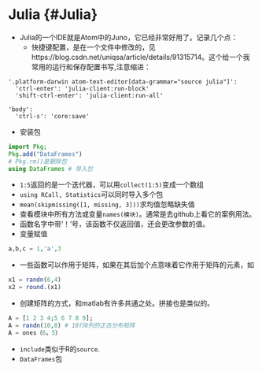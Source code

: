 
# Julia {#Julia}

- Julia的一个IDE就是Atom中的Juno，它已经非常好用了。记录几个点：
  - 快捷键配置，是在一个文件中修改的，见https://blog.csdn.net/uniqsa/article/details/91315714。这个给一个我常用的运行和保存配置书写,注意缩进：
  
```
'.platform-darwin atom-text-editor[data-grammar="source julia"]':
  'ctrl-enter': 'julia-client:run-block'
  'shift-ctrl-enter': 'julia-client:run-all'

'body':
  'ctrl-s': 'core:save'
```
  
- 安装包
```julia
import Pkg;
Pkg.add("DataFrames")
# Pkg.rm()是删除包
using DataFrames # 导入包
```

- `1:5`返回的是一个迭代器，可以用`collect(1:5)`变成一个数组
- `using RCall, Statistics`可以同时导入多个包
- `mean(skipmissing([1, missing, 3]))`求均值忽略缺失值
- 查看模块中所有方法或变量`names(模块)`。通常是去github上看它的案例用法。
- 函数名字中带‘！’号，该函数不仅返回值，还会更改参数的值。
- 变量赋值
```julia
a,b,c = 1,'a',3 
```
- 一些函数可以作用于矩阵，如果在其后加个点意味着它作用于矩阵的元素，如
```julia
x1 = randn(6,4)
x2 = round.(x1)
```
- 创建矩阵的方式，和matlab有许多共通之处。拼接也是类似的。
```julia
A = [1 2 3 4;5 6 7 8 9];
A = randn(10,8) # 10行8列的正态分布矩阵
A = ones（6，5）
```
- `include`类似于R的`source`.
- `DataFrames`包


